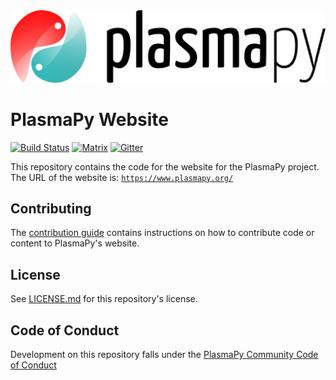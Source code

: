 <div align="center"><img src="https://raw.githubusercontent.com/PlasmaPy/PlasmaPy-logo/master/exports/with-text-dark.png" width="600"/></div>

# PlasmaPy Website

[![Build Status](https://travis-ci.org/PlasmaPy/plasmapy.github.io.svg?branch=src)](https://travis-ci.org/PlasmaPy/plasmapy.github.io)
[![Matrix](https://matrix.to/img/matrix-badge.svg)](https://riot.im/app/#/room/#plasmapy:openastronomy.org)
[![Gitter](https://badges.gitter.im/Join%20Chat.svg)](https://gitter.im/PlasmaPy/Lobby)

This repository contains the code for the website for the PlasmaPy
project.  The URL of the website is: 
[`https://www.plasmapy.org/`](https://www.plasmapy.org/)

## Contributing

The [contribution guide](./CONTRIBUTING.md) contains instructions
on how to contribute code or content to PlasmaPy's website.

## License

See [LICENSE.md](./LICENSE.md) for this repository's license.

## Code of Conduct

Development on this repository falls under the [PlasmaPy Community Code of Conduct](http://docs.plasmapy.org/en/latest/CODE_OF_CONDUCT.html)
